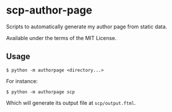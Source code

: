 # scp-author-page

Scripts to automatically generate my author page from static data.

Available under the terms of the MIT License.

## Usage

```
$ python -m authorpage <directory...>
```

For instance:

```
$ python -m authorpage scp
```

Which will generate its output file at `scp/output.ftml`.
